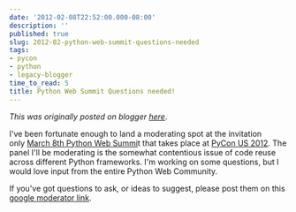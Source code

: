 ```yaml
---
date: '2012-02-08T22:52:00.000-08:00'
description: ''
published: true
slug: 2012-02-python-web-summit-questions-needed
tags:
- pycon
- python
- legacy-blogger
time_to_read: 5
title: Python Web Summit Questions needed!
---
```


*This was originally posted on blogger [here](https://pydanny.blogspot.com/2012/02/python-web-summit-questions-needed.html)*.

I've been fortunate enough to land a moderating spot at the invitation only&nbsp;[March 8th Python Web Summi](https://us.pycon.org/2012/community/WebDevSummit/)t that takes place at [PyCon US 2012](https://us.pycon.org/2012). The panel I'll be moderating is the somewhat contentious issue of code reuse across different Python frameworks. I'm working on some questions, but I would love input from the entire Python Web Community.

If you've got questions to ask, or ideas to suggest, please post them on this [google moderator link](https://www.google.com/moderator/#15/e=1c9a94&t=1c9a94.43).